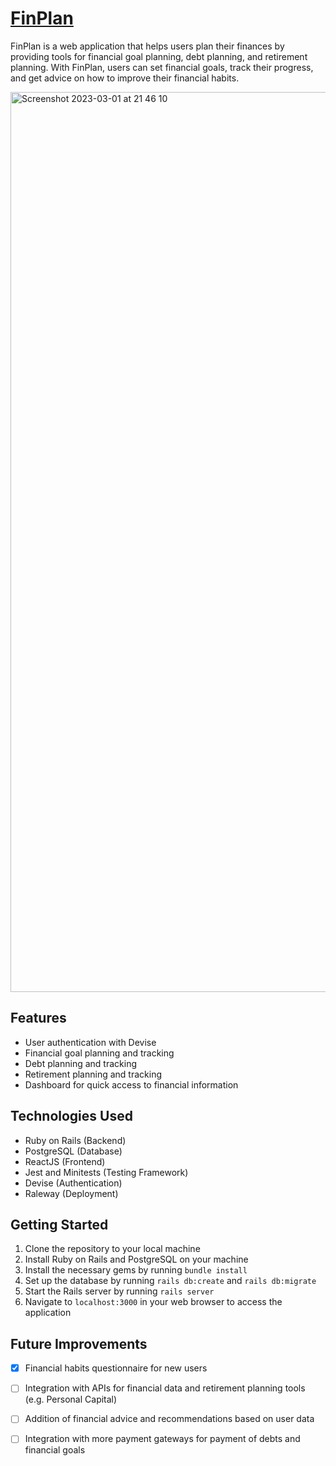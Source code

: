 # [FinPlan](https://finplan-5torf44tk-jaffar-hussein.vercel.app)

FinPlan is a web application that helps users plan their finances by providing tools for financial goal planning, debt planning, and retirement planning. With FinPlan, users can set financial goals, track their progress, and get advice on how to improve their financial habits.


<img width="1440" alt="Screenshot 2023-03-01 at 21 46 10" src="https://user-images.githubusercontent.com/57854451/222261110-bef57b93-29d4-414e-8c5c-544b72586997.png">

## Features
- User authentication with Devise
- Financial goal planning and tracking
- Debt planning and tracking
- Retirement planning and tracking
- Dashboard for quick access to financial information


## Technologies Used
- Ruby on Rails (Backend)
- PostgreSQL (Database)
- ReactJS (Frontend)
- Jest and Minitests (Testing Framework)
- Devise (Authentication)
- Raleway (Deployment)

## Getting Started
1. Clone the repository to your local machine
2. Install Ruby on Rails and PostgreSQL on your machine
3. Install the necessary gems by running ```bundle install```
4. Set up the database by running ```rails db:create``` and ```rails db:migrate```
5. Start the Rails server by running ```rails server```
6. Navigate to ```localhost:3000``` in your web browser to access the application

## Future Improvements
- [x] Financial habits questionnaire for new users
- [ ] Integration with APIs for financial data and retirement planning tools (e.g. Personal Capital)
- [ ] Addition of financial advice and recommendations based on user data
- [ ] Integration with more payment gateways for payment of debts and financial goals

